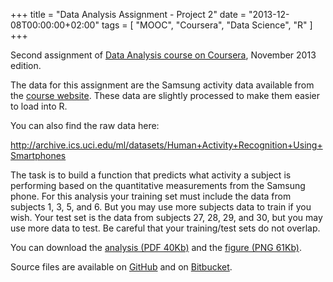 +++
title     = "Data Analysis Assignment - Project 2"
date      = "2013-12-08T00:00:00+02:00"
tags      = [ "MOOC", "Coursera", "Data Science", "R" ]
+++

Second assignment of [Data Analysis course on Coursera](https://www.coursera.org/course/dataanalysis),
November 2013 edition.

<!--more-->
The data for this assignment are the Samsung activity data available from the
[course website](https://spark-public.s3.amazonaws.com/dataanalysis/samsungData.rda).
These data are slightly processed to make them easier to load into R.

You can also find the raw data here:

<http://archive.ics.uci.edu/ml/datasets/Human+Activity+Recognition+Using+Smartphones>

The task is to build a function that predicts what activity a subject is performing
based on the quantitative measurements from the Samsung phone. For this analysis
your training set must include the data from subjects 1, 3, 5, and 6.
But you may use more subjects data to train if you wish. Your test set is the data
from subjects 27, 28, 29, and 30, but you may use more data to test. Be careful
that your training/test sets do not overlap.

You can download the
[analysis (PDF 40Kb)](/pdf/mt-data-analysis-2013-p2.pdf "Data Analysis Assignment Project 2 PDF")
and the
[figure (PNG 61Kb)](/img/mt-data-analysis-2013-p2-figure.png "Data Analysis Assignment Project 2 Figure PNG").

Source files are available on
[GitHub](https://github.com/maurotrb/data-analysis-2013-project2 "data-analysis-2013-project2 on github")
and on
[Bitbucket](https://bitbucket.org/maurotrb/data-analysis-2013-project2 "data-analysis-2013-project2 on bitbucket").
